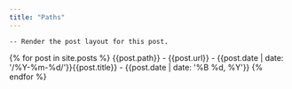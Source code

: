```yaml
---
title: "Paths"
---
```


    -- Render the post layout for this post.
 {% for post in site.posts %}
    {{post.path}} - {{post.url}} - {{post.date | date: '/%Y-%m-%d/'}}{{post.title}} - {{post.date | date: '%B %d, %Y'}}
  {% endfor %}

